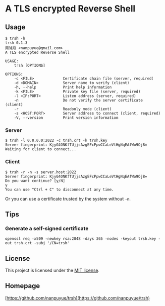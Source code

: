 # A TLS encrypted Reverse Shell

## Usage

```
$ trsh -h
trsh 0.1.3
南浦月 <nanpuyue@gmail.com>
A TLS encrypted Reverse Shell

USAGE:
    trsh [OPTIONS]

OPTIONS:
    -c <FILE>             Certificate chain file (server, required)
    -d <DOMAIN>           Server name to verify (client)
    -h, --help            Print help information
    -k <FILE>             Private key file (server, required)
    -l <IP:PORT>          Listen address (server, required)
    -n                    Do not verify the server certificate (client)
    -r                    Readonly mode (client)
    -s <HOST:PORT>        Server address to connect (client, required)
    -V, --version         Print version information
```

### Server

```shell script
$ trsh -l 0.0.0.0:2022 -c trsh.crt -k trsh.key
Server fingerprint: KjyG4ONKfTUjjsAzgEFcPpwCCaLeVtHgNqEAfWo9Oj8=
Waiting for client to connect...
```

### Client

```shell script
$ trsh -r -n -s server.host:2022
Server fingerprint: KjyG4ONKfTUjjsAzgEFcPpwCCaLeVtHgNqEAfWo9Oj8=
Do you want continue? [y/N]
y
You can use "Ctrl + C" to disconnect at any time.

```

Or you can use a certificate trusted by the system without `-n`.

## Tips

### Generate a self-signed certificate

```shell script
openssl req -x509 -newkey rsa:2048 -days 365 -nodes -keyout trsh.key -out trsh.crt -subj '/CN=trsh'
```

## License

This project is licensed under the [MIT license].

[MIT license]: https://github.com/nanpuyue/trsh/blob/master/LICENSE

## Homepage

[https://github.com/nanpuyue/trsh](https://github.com/nanpuyue/trsh)
